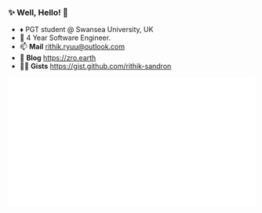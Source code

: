 ### ✨ Well, Hello! 👋
- ♦️ PGT student @ Swansea University, UK
- 💼 4 Year Software Engineer.
- 📫 **Mail** rithik.ryuu@outlook.com
- 💭 **Blog** https://zro.earth
- 👨‍💻 **Gists** https://gist.github.com/rithik-sandron


![stats](language.svg)
